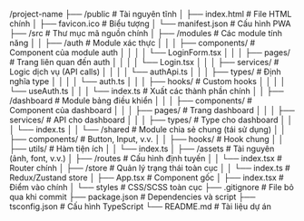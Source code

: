 /project-name
├── /public              # Tài nguyên tĩnh
│   ├── index.html       # File HTML chính
│   ├── favicon.ico      # Biểu tượng
│   └── manifest.json    # Cấu hình PWA
├── /src                 # Thư mục mã nguồn chính
│   ├── /modules         # Các module tính năng
│   │   ├── /auth        # Module xác thực
│   │   │   ├── components/     # Component của module auth
│   │   │   │   └── LoginForm.tsx
│   │   │   ├── pages/          # Trang liên quan đến auth
│   │   │   │   └── Login.tsx
│   │   │   ├── services/       # Logic dịch vụ (API calls)
│   │   │   │   └── authApi.ts
│   │   │   ├── types/          # Định nghĩa type
│   │   │   │   └── auth.ts
│   │   │   ├── hooks/          # Custom hooks
│   │   │   │   └── useAuth.ts
│   │   │   └── index.ts        # Xuất các thành phần chính
│   │   ├── /dashboard   # Module bảng điều khiển
│   │   │   ├── components/     # Component của dashboard
│   │   │   ├── pages/          # Trang dashboard
│   │   │   ├── services/       # API cho dashboard
│   │   │   ├── types/          # Type cho dashboard
│   │   │   └── index.ts
│   │   └── /shared      # Module chia sẻ chung (tái sử dụng)
│   │       ├── components/     # Button, Input, v.v.
│   │       ├── hooks/          # Hook chung
│   │       ├── utils/          # Hàm tiện ích
│   │       └── index.ts
│   ├── /assets          # Tài nguyên (ảnh, font, v.v.)
│   ├── /routes          # Cấu hình định tuyến
│   │   └── index.tsx    # Router chính
│   ├── /store           # Quản lý trạng thái toàn cục
│   │   └── index.ts     # Redux/Zustand store
│   ├── App.tsx          # Component gốc
│   ├── index.tsx        # Điểm vào chính
│   └── styles           # CSS/SCSS toàn cục
├── .gitignore           # File bỏ qua khi commit
├── package.json         # Dependencies và script
├── tsconfig.json        # Cấu hình TypeScript
└── README.md            # Tài liệu dự án